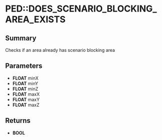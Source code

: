 # PED::DOES_SCENARIO_BLOCKING_AREA_EXISTS

## Summary
Checks if an area already has scenario blocking area

## Parameters
* **FLOAT** minX
* **FLOAT** minY
* **FLOAT** minZ
* **FLOAT** maxX
* **FLOAT** maxY
* **FLOAT** maxZ

## Returns
* **BOOL**
